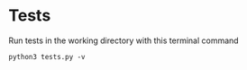 # Tests

Run tests in the working directory with this terminal command

```
python3 tests.py -v

```
